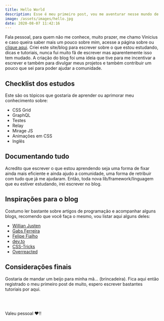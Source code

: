 ```yaml
---
title: Hello World
description: Esse é meu primeiro post, vou me aventurar nesse mundo de blogueirinho
image: /assets/images/hello.jpg
date: 2020-08-07 11:42:16
---
```

Fala pessoal, para quem não me conhece, muito prazer, me chamo Vinicius e caso queira saber mais um pouco sobre mim, acesse a página sobre ou [clique aqui](https://viniciusvicentini.com/sobre). Criei este site/blog para escrever sobre o que estou estudando, dicas e tutoriais, nunca fui muito fã de escrever mas aparentemente isso tem mudado. A criação do blog foi uma ideia que tive para me incentivar a escrever e também para divulgar meus projetos e também contribuir um pouco que sei para poder ajudar a comunidade.

## Checklist dos estudos

Este são os tópicos que gostaria de aprender ou aprimorar meu conhecimento sobre:

- CSS Grid
- GraphQL
- Testes
- Relay
- Mirage JS
- Animações em CSS
- Inglês

## Documentando tudo

Acredito que escrever o que estou aprendendo seja uma forma de fixar ainda mais eficiente e ainda ajudo a comunidade, uma forma de retribuir com tudo que já me ajudaram. Então, toda nova lib/framework/linguagem que eu estiver estudando, irei escrever no blog.

## Inspirações para o blog

Costumo ler bastante sobre artigos de programação e acompanhar alguns blogs, recomendo que você faça o mesmo, vou listar aqui alguns deles:

- [Willian Justen](http://willianjusten.com.br/)
- [Gabs Ferreira](http://gabsferreira.com/)
- [Felipe Fialho](https://www.felipefialho.com/)
- [dev.to](https://dev.to/)
- [CSS-Tricks](https://css-tricks.com/)
- [Overreacted](https://overreacted.io/)

## Considerações finais

Gostaria de mandar um beijo para minha mã… (brincadeira). Fica aqui então registrado o meu primeiro post de muito, espero escrever bastantes tutoriais por aqui.

</br>
</br>

Valeu pessoal :heart:!!
